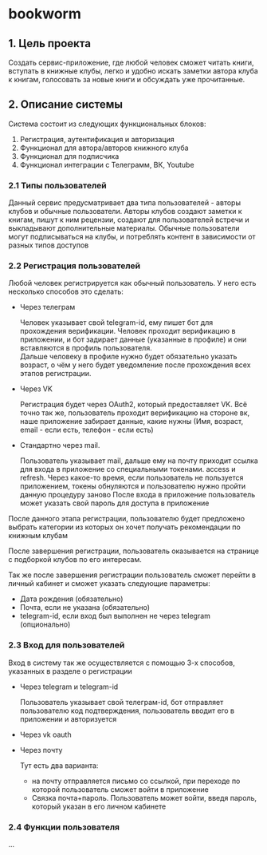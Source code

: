 # bookworm

## 1. Цель проекта

Создать сервис-приложение, где любой человек сможет читать книги, вступать в книжные клубы,
легко и удобно искать заметки автора клуба к книгам, голосовать за новые книги и обсуждать уже прочитанные. 

## 2. Описание системы

Система состоит из следующих функциональных блоков:
1. Регистрация, аутентификация и авторизация
2. Функционал для автора/авторов книжного клуба
3. Функционал для подписчика
4. Функционал интеграции с Телеграмм, ВК, Youtube

### 2.1 Типы пользователей

Данный сервис предусматривает два типа пользователей - авторы клубов и обычные пользователи.
Авторы клубов создают заметки к книгам, пишут к ним рецензии, создают для пользователей встречи и выкладывают дополнительные материалы.
Обычные пользователи могут подписываться на клубы, и потреблять контент в зависимости от разных типов доступов

### 2.2 Регистрация пользователей

Любой человек регистрируется как обычный пользователь. У него есть несколько способов это сделать:

- Через телеграм

    Человек указывает свой telegram-id, ему пишет бот для прохождения верификации.
    Человек проходит верификацию в приложении, и бот задирает данные (указанные в профиле) и они вставляются в профиль пользователя.  
    Дальше человеку в профиле нужно будет обязательно указать возраст, о чём у него будет уведомление после прохождения всех этапов регистрации.

- Через VK

    Регистрация будет через OAuth2, который предоставляет VK. Всё точно так же, пользователь проходит верификацию на стороне вк,  
    наше приложение забирает данные, какие нужны (Имя, возраст, email - если есть, телефон - если есть)


- Стандартно через mail.

  Пользователь указывает mail, дальше ему на почту приходит ссылка для входа в приложение со специальными токенами.
  access и refresh. Через какое-то время, если пользователь не пользуется приложением, токены обнуляются и пользователю нужно пройти данную процедуру заново
  После входа в приложение пользователь может указать свой пароль для доступа в приложение

После данного этапа регистрации, пользователю будет предложено выбрать категории из которых он хочет получать рекомендации по книжным клубам

После завершения регистрации, пользователь оказывается на странице с подборкой клубов по его интересам.

Так же после завершения регистрации пользователь сможет перейти в личный кабинет и сможет указать следующие параметры:
- Дата рождения (обязательно)
- Почта, если не указана (обязательно)
- telegram-id, если вход был выполнен не через telegram (опционально)

### 2.3 Вход для пользователей
Вход в систему так же осуществляется с помощью 3-х способов, указанных в разделе о регистрации

- Через telegram и telegram-id

  Пользователь указывает свой телеграм-id, бот отправляет пользователю код подтверждения, пользователь вводит его в приложении и авторизуется

- Через vk oauth
- Через почту

  Тут есть два варианта:

    - на почту отправляется письмо со ссылкой, при переходе по которой пользователь сможет войти в приложение
    - Связка почта+пароль. Пользователь может войти, введя пароль, который указан в его личном кабинете

### 2.4 Функции пользователя
...